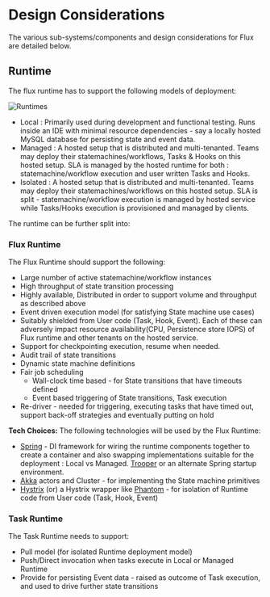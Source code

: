 # Design Considerations

The various sub-systems/components and design considerations for Flux are detailed below.

## Runtime
The flux runtime has to support the following models of deployment:

![Runtimes](https://github.com/flipkart-incubator/flux/raw/master/docs/Flux-runtimes.png)
* Local : Primarily used during development and functional testing. Runs inside an IDE with minimal resource dependencies - say a locally
hosted MySQL database for persisting state and event data.
* Managed : A hosted setup that is distributed and multi-tenanted. Teams may deploy their statemachines/workflows, Tasks & Hooks on this hosted setup.
SLA is managed by the hosted runtime for both : statemachine/workflow execution and user written Tasks and Hooks.
* Isolated : A hosted setup that is distributed and multi-tenanted. Teams may deploy their statemachines/workflows on this hosted setup. SLA is 
split - statemachine/workflow execution is managed by hosted service while Tasks/Hooks execution is provisioned and managed by clients.

The runtime can be further split into:

### Flux Runtime

The Flux Runtime should support the following:

* Large number of active statemachine/workflow instances
* High throughput of state transition processing
* Highly available, Distributed in order to support volume and throughput as described above
* Event driven execution model (for satisfying State machine use cases)
* Suitably shielded from User code (Task, Hook, Event). Each of these can adversely impact resource availability(CPU, Persistence store IOPS) of Flux runtime and other tenants on the hosted service.
* Support for checkpointing execution, resume when needed.
* Audit trail of state transitions
* Dynamic state machine definitions
* Fair job scheduling
    * Wall-clock time based - for State transitions that have timeouts defined
    * Event based triggering of State transitions, Task execution
* Re-driver - needed for triggering, executing tasks that have timed out, support back-off strategies and eventually putting on hold

**Tech Choices:**
The following technologies will be used by the Flux Runtime:
* [Spring](https://spring.io/) - DI framework for wiring the runtime components together to create a container and also swapping implementations suitable for the deployment : Local vs Managed.
[Trooper](https://github.com/regunathb/Trooper) or an alternate Spring startup environment.
* [Akka](http://akka.io/) actors and Cluster - for implementing the State machine primitives
* [Hystrix](https://github.com/Netflix/Hystrix) (or) a Hystrix wrapper like [Phantom](https://github.com/Flipkart/phantom) - for isolation of Runtime code from User code (Task, Hook, Event) 

### Task Runtime

The Task Runtime needs to support:

* Pull model (for isolated Runtime deployment model)
* Push/Direct invocation when tasks execute in Local or Managed Runtime
* Provide for persisting Event data - raised as outcome of Task execution, and used to drive further state transitions